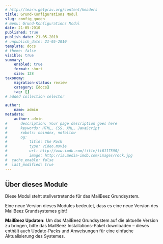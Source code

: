 ```yaml
---
# http://learn.getgrav.org/content/headers
title: Grund-Konfigurations Modul
slug: config_queen
# menu: Grund-Konfigurations Modul
date: 21-05-2010
published: true
publish_date: 21-05-2010
# unpublish_date: 21-05-2010
template: docs
# theme: false
visible: true
summary:
    enabled: true
    format: short
    size: 128
taxonomy:
    migration-status: review
    category: [docs]
    tag: []
# added collection selector

author:
    name: admin
metadata:
    author: admin
#      description: Your page description goes here
#      keywords: HTML, CSS, XML, JavaScript
#      robots: noindex, nofollow
#      og:
#          title: The Rock
#          type: video.movie
#          url: http://www.imdb.com/title/tt0117500/
#          image: http://ia.media-imdb.com/images/rock.jpg
#  cache_enable: false
#  last_modified: true
---
```


## Über dieses Module

Diese Modul steht stellvertretende für das MailBeez Grundsystem.

Eine neue Version dieses Modules bedeutet, dass es eine neue Version des MailBeez Grundsystemes gibt!

 **MailBeez Updaten:** Um das MailBeez Grundsystem auf die aktuelle Version zu bringen, bitte das MailBeez Installations-Paket downloaden – dieses enthält auch Update-Packs und Anweisungen für eine einfache Aktualisierung des Systemes. 
